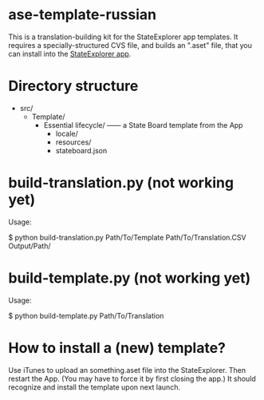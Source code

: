 ase-template-russian
====================

This is a translation-building kit for the StateExplorer app templates. 
It requires a specially-structured CVS file, and builds an ".aset" file,
that you can install into the [StateExplorer app](http://www.ivarjacobson.com/Alpha_State_Explorer_App/).




Directory structure
===================

 - src/
    - Template/
       - Essential lifecycle/ —— a State Board template from the App
          - locale/
          - resources/
          - stateboard.json


build-translation.py (not working yet)
====================


Usage:

  $ python build-translation.py Path/To/Template Path/To/Translation.CSV Output/Path/




build-template.py (not working yet)
=================

Usage:

  $ python build-template.py Path/To/Translation
  


How to install a (new) template?
================================

Use iTunes to upload an something.aset file into the StateExplorer. Then 
restart the App. (You may have to force it by first closing the app.) 
It should recognize and install the template upon next launch.

